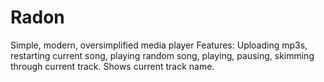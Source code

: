# Radon
Simple, modern, oversimplified media player
Features: Uploading mp3s, restarting current song, playing random song, playing, pausing, skimming through current track. Shows current track name.

